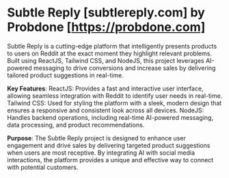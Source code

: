 # Subtle Reply [subtlereply.com] by Probdone [https://probdone.com]
Subtle Reply is a cutting-edge platform that intelligently presents products to users on Reddit at the exact moment they highlight relevant problems. Built using ReactJS, Tailwind CSS, and NodeJS, this project leverages AI-powered messaging to drive conversions and increase sales by delivering tailored product suggestions in real-time.

**Key Features**:
ReactJS: Provides a fast and interactive user interface, allowing seamless integration with Reddit to identify user needs in real-time.
Tailwind CSS: Used for styling the platform with a sleek, modern design that ensures a responsive and consistent look across all devices.
NodeJS: Handles backend operations, including real-time AI-powered messaging, data processing, and product recommendations.

**Purpose**:
The Subtle Reply project is designed to enhance user engagement and drive sales by delivering targeted product suggestions when users are most receptive. By integrating AI with social media interactions, the platform provides a unique and effective way to connect with potential customers.
